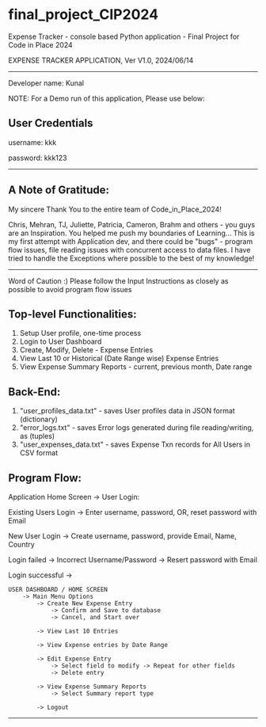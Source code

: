# final_project_CIP2024
Expense Tracker - console based Python application - Final Project for Code in Place 2024

EXPENSE TRACKER APPLICATION, Ver V1.0, 2024/06/14
_________________________________________________

Developer name: Kunal

NOTE: For a Demo run of this application, Please use below:

User Credentials
----------------
username: kkk

password: kkk123

_________________________________________________

A Note of Gratitude:
-------------------
My sincere Thank You to the entire team of Code_in_Place_2024!

Chris, Mehran, TJ, Juliette, Patricia, Cameron, Brahm and others - you guys are an Inspiration.
You helped me push my boundaries of Learning...
This is my first attempt with Application dev, and there could be "bugs" -
program flow issues, file reading issues with concurrent access to data files.
I have tried to handle the Exceptions where possible to the best of my knowledge!

----------------------------------------------------------------------------------------
Word of Caution :)
Please follow the Input Instructions as closely as possible to avoid program flow issues


Top-level Functionalities:
--------------------------
1) Setup User profile, one-time process
2) Login to User Dashboard
3) Create, Modify, Delete - Expense Entries
4) View Last 10 or Historical (Date Range wise) Expense Entries
5) View Expense Summary Reports - current, previous month, Date range

Back-End:
---------
1) "user_profiles_data.txt" - saves User profiles data in JSON format (dictionary)
2) "error_logs.txt" - saves Error logs generated during file reading/writing, as (tuples)
3) "user_expenses_data.txt" - saves Expense Txn records for All Users in CSV format


Program Flow:
--------------

Application Home Screen ->
  User Login:
  
  Existing Users Login ->
  Enter username, password, OR, reset password with Email 

  New User Login ->
  Create username, password, provide Email, Name, Country

Login failed ->
Incorrect Username/Password -> Resert password with Email
	
Login successful ->

	USER DASHBOARD / HOME SCREEN 
		-> Main Menu Options 
			-> Create New Expense Entry
				-> Confirm and Save to database
				-> Cancel, and Start over

			-> View Last 10 Entries
			
			-> View Expense entries by Date Range

			-> Edit Expense Entry 
				-> Select field to modify -> Repeat for other fields 
				-> Delete entry
			
			-> View Expense Summary Reports
				-> Select Summary report type 

			-> Logout




***********************************************************************************


